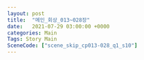 ```yaml
---
layout: post
title:  "메인_회상_013~028장"
date:   2021-07-29 03:00:00 +0000
categories: Main
Tags: Story Main
SceneCode: ["scene_skip_cp013-028_q1_s10"]
---
```

